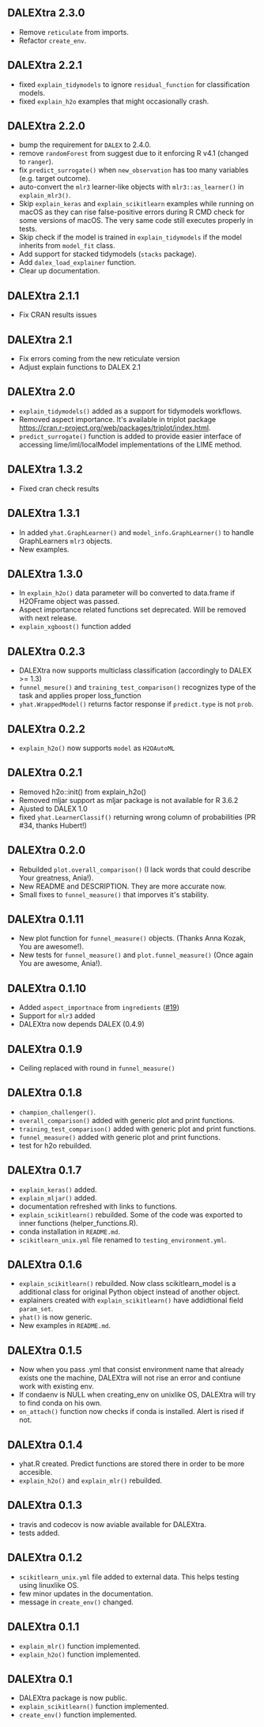 DALEXtra 2.3.0
----------------------------------------------------------------
* Remove `reticulate` from imports.
* Refactor `create_env`.

DALEXtra 2.2.1
----------------------------------------------------------------
* fixed `explain_tidymodels` to ignore `residual_function` for classification models.
* fixed `explain_h2o` examples that might occasionally crash.

DALEXtra 2.2.0
----------------------------------------------------------------
* bump the requirement for `DALEX` to 2.4.0.
* remove `randomForest` from suggest due to it enforcing R v4.1 (changed to `ranger`).
* fix `predict_surrogate()` when `new_observation` has too many variables (e.g. target outcome).
* auto-convert the `mlr3` learner-like objects with `mlr3::as_learner()` in `explain_mlr3()`.
* Skip `explain_keras` and `explain_scikitlearn` examples while running on macOS as they can rise false-positive errors during R CMD check for some versions of macOS. The very same code still executes properly in tests.
* Skip check if the model is trained in `explain_tidymodels` if the model inherits from `model_fit` class.
* Add support for stacked tidymodels (`stacks` package).
* Add `dalex_load_explainer` function.
* Clear up documentation.

DALEXtra 2.1.1
----------------------------------------------------------------
* Fix CRAN results issues 

DALEXtra 2.1
----------------------------------------------------------------
* Fix errors coming from the new reticulate version
* Adjust explain functions to DALEX 2.1

DALEXtra 2.0
----------------------------------------------------------------
* `explain_tidymodels()` added as a support for tidymodels workflows.
* Removed aspect importance. It's available in triplot package https://cran.r-project.org/web/packages/triplot/index.html.
* `predict_surrogate()` function is added to provide easier interface of accessing lime/iml/localModel implementations of the LIME method.

DALEXtra 1.3.2
----------------------------------------------------------------
* Fixed cran check results

DALEXtra 1.3.1
----------------------------------------------------------------
* In added `yhat.GraphLearner()` and `model_info.GraphLearner()` to handle GraphLearners `mlr3` objects.
* New examples.

DALEXtra 1.3.0
----------------------------------------------------------------
* In `explain_h2o()` data parameter will bo converted to data.frame if H2OFrame object was passed.
* Aspect importance related functions set deprecated. Will be removed with next release.
* `explain_xgboost()` function added

DALEXtra 0.2.3
----------------------------------------------------------------
* DALEXtra now supports multiclass classification (accordingly to DALEX >= 1.3)
* `funnel_mesure()` and `training_test_comparison()` recognizes type of the task and applies proper loss_function
* `yhat.WrappedModel()` returns factor response if `predict.type` is not `prob`.

DALEXtra 0.2.2
----------------------------------------------------------------
* `explain_h2o()` now supports `model` as `H2OAutoML`

DALEXtra 0.2.1
----------------------------------------------------------------
* Removed h2o::init() from explain_h2o()
* Removed mljar support as mljar package is not available for R 3.6.2
* Ajusted to DALEX 1.0
* fixed `yhat.LearnerClassif()` returning wrong column of probabilities (PR #34, thanks Hubert!)

DALEXtra 0.2.0
----------------------------------------------------------------
* Rebuilded `plot.overall_comparison()` (I lack words that could describe Your greatness, Ania!).
* New README and DESCRIPTION. They are more accurate now.
* Small fixes to `funnel_measure()` that imporves it's stability.

DALEXtra 0.1.11
----------------------------------------------------------------
* New plot function for `funnel_measure()` objects. (Thanks Anna Kozak, You are awesome!).
* New tests for `funnel_measure()` and `plot.funnel_measure()` (Once again You are awesome, Ania!).

DALEXtra 0.1.10
----------------------------------------------------------------
* Added `aspect_importnace` from `ingredients`  ([#19](https://github.com/ModelOriented/ingredients/issues/19))
* Support for `mlr3` added
* DALEXtra now depends DALEX (0.4.9)

DALEXtra 0.1.9
----------------------------------------------------------------
* Ceiling replaced with round in `funnel_measure()`

DALEXtra 0.1.8
----------------------------------------------------------------
* `champion_challenger()`.
* `overall_comparison()` added with generic plot and print functions. 
* `training_test_comparison()` added with generic plot and print functions. 
* `funnel_measure()` added with generic plot and print functions. 
* test for h2o rebuilded.

DALEXtra 0.1.7
----------------------------------------------------------------
* `explain_keras()` added. 
* `explain_mljar()` added.
* documentation refreshed with links to functions.
* `explain_scikitlearn()` rebuilded. Some of the code was exported to inner functions (helper_functions.R).
* conda installation in `README.md`.
* `scikitlearn_unix.yml` file renamed to `testing_environment.yml`.

DALEXtra 0.1.6
----------------------------------------------------------------
* `explain_scikitlearn()` rebuilded. Now class scikitlearn_model is a additional class for original Python object instead of another object.
* explainers created with `explain_scikitlearn()` have addidtional field `param_set`.
* `yhat()` is now generic.
* New examples in `README.md`.

DALEXtra 0.1.5
----------------------------------------------------------------
* Now when you pass .yml that consist environment name that already exists one the machine, DALEXtra will not rise an error and contiune work with existing env.
* If condaenv is NULL when creating_env on unixlike OS, DALEXtra will try to find conda on his own.
* `on_attach()` function now checks if conda is installed. Alert is rised if not.

DALEXtra 0.1.4
----------------------------------------------------------------
* yhat.R created. Predict functions are stored there in order to be more accesible.
* `explain_h2o()` and `explain_mlr()` rebuilded. 

DALEXtra 0.1.3
----------------------------------------------------------------
* travis and codecov is now aviable available for DALEXtra.
* tests added.

DALEXtra 0.1.2
----------------------------------------------------------------
* `scikitlearn_unix.yml` file added to external data. This helps testing using linuxlike OS.
* few minor updates in the documentation.
* message in `create_env()` changed.

DALEXtra 0.1.1
----------------------------------------------------------------
* `explain_mlr()` function implemented.
* `explain_h2o()` function implemented.

DALEXtra 0.1
----------------------------------------------------------------
* DALEXtra package is now public.
* `explain_scikitlearn()` function implemented.
* `create_env()` function implemented.

